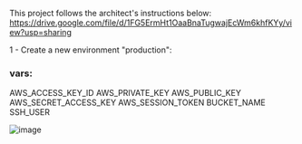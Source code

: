 This project follows the architect's instructions below: https://drive.google.com/file/d/1FG5ErmHt1OaaBnaTugwajEcWm6khfKYy/view?usp=sharing

1 - Create a new environment "production": 

### vars:
AWS_ACCESS_KEY_ID
AWS_PRIVATE_KEY
AWS_PUBLIC_KEY
AWS_SECRET_ACCESS_KEY
AWS_SESSION_TOKEN
BUCKET_NAME
SSH_USER

![image](https://github.com/wessRibeiro/iac-activity-final/assets/7069614/9a1178cb-38e0-4e20-8a9f-1dad2a344ea0)

